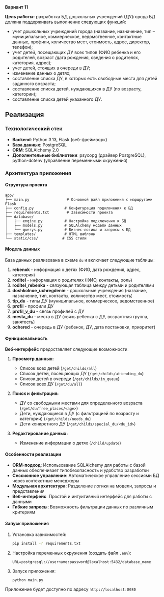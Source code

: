 **Вариант 11**

**Цель работы:** разработка БД дошкольных учреждений (ДУ)города
БД должна поддерживать выполнение следующих функций:
* учет дошкольных учреждений города (название, назначение, тип – муниципальное, коммерческое, ведомственное, контактные данные, профили, количество мест, стоимость, адрес, директор, телефон);
* учет детей, посещающих ДУ всех типов (ФИО ребенка и его родителей, возраст /дата рождения, сведения о родителях, категория, адрес);
* учет детей, стоящих в очереди в ДУ;
* изменение данных о детях;
* составление списка ДУ, в которых есть свободные места для детей заданного возраста;
* составление списка детей, нуждающихся в ДУ (по возрасту, категории);
* составление списка детей указанного ДУ.

## Реализация

### Технологический стек
- **Backend**: Python 3.13, Flask (веб-фреймворк)
- **База данных**: PostgreSQL
- **ORM**: SQLAlchemy 2.0
- **Дополнительные библиотеки**: psycopg (драйвер PostgreSQL), python-dotenv (управление переменными окружения)

### Архитектура приложения

#### Структура проекта
```
app/
├── main.py                 # Основной файл приложения с маршрутами Flask
├── config.py              # Конфигурация подключения к БД
├── requirements.txt        # Зависимости проекта
├── database/
│   ├── engine.py          # Настройка подключения к БД
│   ├── models.py          # SQLAlchemy модели данных
│   └── querys.py          # Бизнес-логика и запросы к БД
├── templates/             # HTML шаблоны
└── static/css/           # CSS стили
```

#### Модель данных
База данных реализована в схеме `du` и включает следующие таблицы:

1. **rebenok** - информация о детях (ФИО, дата рождения, адрес, категория)
2. **roditel** - информация о родителях (ФИО, контакты, роль)
3. **roditel_rebenka** - связующая таблица между детьми и родителями
4. **doshkolnoe_uchregdenie** - дошкольные учреждения (название, назначение, тип, контакты, количество мест, стоимость)
5. **tip_du** - типы ДУ (муниципальное, коммерческое, ведомственное)
6. **profil** - профили ДУ
7. **profil_v_du** - связь профилей с ДУ
8. **mesta_du** - места в ДУ (связь ребенка с ДУ, возрастная группа, занятость)
9. **ochered** - очередь в ДУ (ребенок, ДУ, дата постановки, приоритет)

#### Функциональность

**Веб-интерфейс** предоставляет следующие возможности:

1. **Просмотр данных:**
   - Список всех детей (`/get/childs/all`)
   - Список детей, посещающих ДУ (`/get/childs/attending_du`)
   - Список детей в очереди (`/get/childs/in_queue`)
   - Список всех ДУ (`/get/du/all`)

2. **Поиск и фильтрация:**
   - ДУ со свободными местами для определенного возраста (`/get/du/free_places/<age>`)
   - Дети, нуждающиеся в ДУ (с фильтрацией по возрасту и категории) (`/get/childs/needs_du`)
   - Дети конкретного ДУ (`/get/childs/special_du/<du_id>`)

3. **Редактирование данных:**
   - Изменение информации о детях (`/child/update`)

#### Особенности реализации

- **ORM-подход**: Использование SQLAlchemy для работы с базой данных обеспечивает типобезопасность и удобство разработки
- **Сессионное управление**: Автоматическое управление сессиями БД через контекстные менеджеры
- **Модульная архитектура**: Разделение логики на модели, запросы и представления
- **Веб-интерфейс**: Простой и интуитивный интерфейс для работы с данными
- **Гибкие запросы**: Возможность фильтрации данных по различным критериям

#### Запуск приложения

1. Установка зависимостей:
   ```bash
   pip install -r requirements.txt
   ```

2. Настройка переменных окружения (создать файл `.env`):
   ```
   URL=postgresql://username:password@localhost:5432/database_name
   ```

3. Запуск приложения:
   ```bash
   python main.py
   ```

Приложение будет доступно по адресу `http://localhost:8080`
